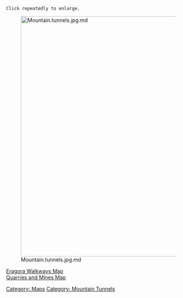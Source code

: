 `Click repeatedly to enlarge.`

<figure>
<img src="Mountain.tunnels.jpg.md" title="Mountain.tunnels.jpg.md"
width="650" alt="Mountain.tunnels.jpg.md" />
<figcaption aria-hidden="true">Mountain.tunnels.jpg.md</figcaption>
</figure>

[Eragora Walkways Map](Eragora_Walkways_Map "wikilink")  
[Quarries and Mines Map](Quarries_and_Mines_Map "wikilink")  

[Category: Maps](Category:_Maps "wikilink") [Category: Mountain
Tunnels](Category:_Mountain_Tunnels "wikilink")
